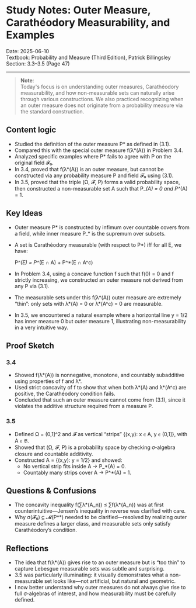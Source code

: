 # Study Notes: Outer Measure, Carathéodory Measurability, and Examples

Date: 2025-06-10  
Textbook: Probability and Measure (Third Edition), Patrick Billingsley  
Section: 3.3–3.5 (Page 47)

---

> **Note**:  
> Today's focus is on understanding outer measures, Carathéodory measurability, and how non-measurable sets can naturally arise through various constructions. We also practiced recognizing when an outer measure does not originate from a probability measure via the standard construction.

## Content logic

- Studied the definition of the outer measure P* as defined in (3.1).
- Compared this with the special outer measure f(λ*(A)) in Problem 3.4.
- Analyzed specific examples where P* fails to agree with P on the original field 𝓕₀.
- In 3.4, proved that f(λ*(A)) is an outer measure, but cannot be constructed via any probability measure P and field 𝓕₀ using (3.1).
- In 3.5, proved that the triple (Ω, 𝓕, P) forms a valid probability space, then constructed a non-measurable set A such that P_*(A) = 0 and P^*(A) = 1.

## Key Ideas

- Outer measure P* is constructed by infimum over countable covers from a field, while inner measure P_* is the supremum over subsets.
- A set is Carathéodory measurable (with respect to P*) iff for all E, we have:
  
  P^*(E) = P^*(E ∩ A) + P^*(E ∩ A^c)

- In Problem 3.4, using a concave function f such that f(0) = 0 and f strictly increasing, we constructed an outer measure not derived from any P via (3.1).
- The measurable sets under this f(λ*(A)) outer measure are extremely “thin”: only sets with λ*(A) = 0 or λ*(A^c) = 0 are measurable.
- In 3.5, we encountered a natural example where a horizontal line y = 1/2 has inner measure 0 but outer measure 1, illustrating non-measurability in a very intuitive way.

## Proof Sketch

### 3.4

- Showed f(λ*(A)) is nonnegative, monotone, and countably subadditive using properties of f and λ*.
- Used strict concavity of f to show that when both λ*(A) and λ*(A^c) are positive, the Carathéodory condition fails.
- Concluded that such an outer measure cannot come from (3.1), since it violates the additive structure required from a measure P.

### 3.5

- Defined Ω = (0,1]^2 and 𝓕 as vertical “strips” {(x,y): x ∈ A, y ∈ (0,1]}, with A ∈ 𝔅.
- Showed that (Ω, 𝓕, P) is a probability space by checking σ-algebra closure and countable additivity.
- Constructed A = {(x,y): y = 1/2} and showed:
  - No vertical strip fits inside A → P_*(A) = 0.
  - Countably many strips cover A → P^*(A) = 1.

## Questions & Confusions

- The concavity inequality f(∑λ*(A_n)) ≤ ∑f(λ*(A_n)) was at first counterintuitive—Jensen’s inequality in reverse was clarified with care.
- Why σ(𝓕₀) ⊆ 𝓜(P^*) needed to be clarified—resolved by realizing outer measure defines a larger class, and measurable sets only satisfy Carathéodory’s condition.

## Reflections

- The idea that f(λ*(A)) gives rise to an outer measure but is “too thin” to capture Lebesgue measurable sets was subtle and surprising.
- 3.5 was particularly illuminating: it visually demonstrates what a non-measurable set looks like—not artificial, but natural and geometric.
- I now better understand why outer measures do not always give rise to full σ-algebras of interest, and how measurability must be carefully defined.
